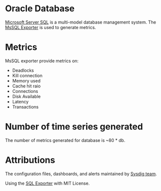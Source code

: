 # Oracle Database
[Microsoft Server SQL](https://www.microsoft.com/en-us/sql-server/sql-server-2019) is a multi-model database management system. The [MsSQL Exporter](https://github.com/free/sql_exporter) is used to generate metrics.

# Metrics
MsSQL exporter provide metrics on:
* Deadlocks
* Kill connection
* Memory used
* Cache hit raio
* Connections
* Disk Available
* Latency
* Transactions

# Number of time series generated
The number of metrics generated for database is ~80 * db.

# Attributions
The configuration files, dashboards, and alerts maintained by [Sysdig team](https://sysdig.com/).

Using the [SQL Exporter](https://github.com/free/sql_exporter) with MIT License.
